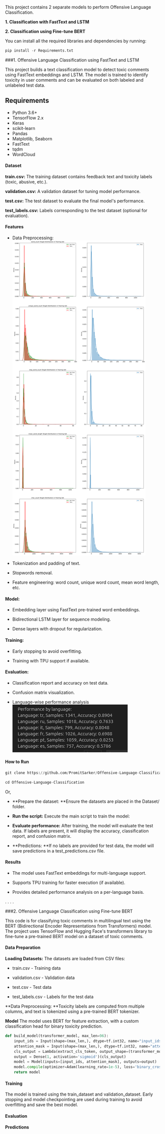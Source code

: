 This project contains 2 separate models to perform Offensive Language Classification.

**1.  Classification with FastText and LSTM**

**2. Classification using Fine-tune BERT**

You can install all the required libraries and dependencies by running:

```python
pip install -r Requirements.txt
```

###1. Offensive Language Classification using FastText and LSTM

This project builds a text classification model to detect toxic comments using FastText embeddings and LSTM. The model is trained to identify toxicity in user comments and can be evaluated on both labeled and unlabeled test data.

## Requirements

- Python 3.6+
- TensorFlow 2.x
- Keras
- scikit-learn
- Pandas
- Matplotlib, Seaborn
- FastText
- tqdm
- WordCloud

#### Dataset
**train.csv:** The training dataset contains feedback text and toxicity labels (toxic, abusive, etc.).

**validation.csv:** A validation dataset for tuning model performance.

**test.csv:** The test dataset to evaluate the final model's performance.

**test_labels.csv:** Labels corresponding to the test dataset (optional for evaluation).


#### Features
- Data Preprocessing:
![Visualization of Train Data](https://github.com/PromitSarker/Offensive-Language-Classification/blob/main/toxic_non_toxic.png "Visualization of Train Data")

- Tokenization and padding of text.

- Stopwords removal.

- Feature engineering: word count, unique word count, mean word length, etc.

#### Model:

- Embedding layer using FastText pre-trained word embeddings.

- Bidirectional LSTM layer for sequence modeling.

- Dense layers with dropout for regularization.

#### Training:

- Early stopping to avoid overfitting.

- Training with TPU support if available.

#### Evaluation:

- Classification report and accuracy on test data.

- Confusion matrix visualization.

- Language-wise performance analysis
![Langugae wise performance](https://github.com/PromitSarker/Offensive-Language-Classification/blob/main/language_performance.png "Langugae wise performance")

#### How to Run

```python
git clone https://github.com/PromitSarker/Offensive-Language-Classification.git

```
```python
cd Offensive-Language-Classification
```
Or,

- **Prepare the dataset: **Ensure the datasets are placed in the Dataset/ folder.

- **Run the script:** Execute the main script to train the model:

- **Evaluate performance:** After training, the model will evaluate the test data. If labels are present, it will display the accuracy, classification report, and confusion matrix.

- **Predictions: **If no labels are provided for test data, the model will save predictions in a test_predictions.csv file.

#### Results
- The model uses FastText embeddings for multi-language support.

- Supports TPU training for faster execution (if available).

- Provides detailed performance analysis on a per-language basis.

.
.
.
.

###2. Offensive Language Classification using Fine-tune BERT

This code is for classifying toxic comments in multilingual text using the BERT (Bidirectional Encoder Representations from Transformers) model. The project uses TensorFlow and Hugging Face's transformers library to fine-tune a pre-trained BERT model on a dataset of toxic comments.

#### Data Preparation
**Loading Datasets:** The datasets are loaded from CSV files:

- train.csv - Training data

- validation.csv - Validation data

- test.csv - Test data

- test_labels.csv - Labels for the test data

**Data Preprocessing: **Toxicity labels are computed from multiple columns, and text is tokenized using a pre-trained BERT tokenizer.

**Model**
The model uses BERT for feature extraction, with a custom classification head for binary toxicity prediction.

```python
def build_model(transformer_model, max_len=96):
    input_ids = Input(shape=(max_len,), dtype=tf.int32, name="input_ids")
    attention_mask = Input(shape=(max_len,), dtype=tf.int32, name="attention_mask")
    cls_output = Lambda(extract_cls_token, output_shape=(transformer_model.config.hidden_size,))([input_ids, attention_mask])
    output = Dense(1, activation='sigmoid')(cls_output)
    model = Model(inputs=[input_ids, attention_mask], outputs=output)
    model.compile(optimizer=Adam(learning_rate=1e-5), loss='binary_crossentropy', metrics=['accuracy', tf.keras.metrics.AUC()])
    return model
```
#### **Training**
The model is trained using the train_dataset and validation_dataset. Early stopping and model checkpointing are used during training to avoid overfitting and save the best model.

#### Evaluation
#### Predictions
